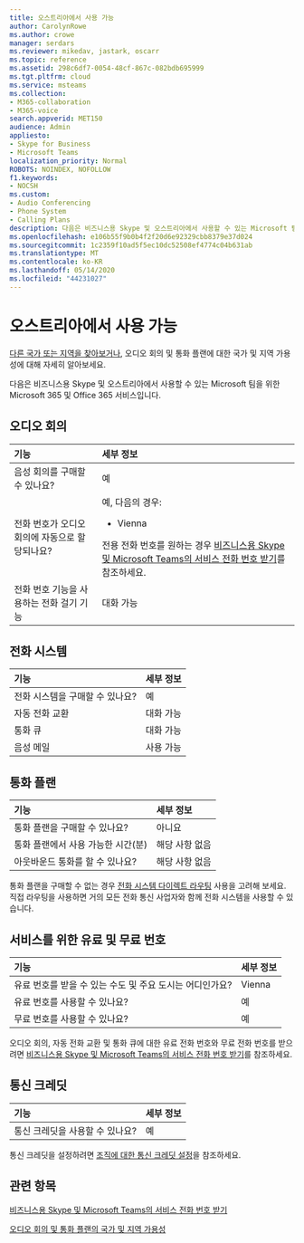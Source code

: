 ```yaml
---
title: 오스트리아에서 사용 가능
author: CarolynRowe
ms.author: crowe
manager: serdars
ms.reviewer: mikedav, jastark, oscarr
ms.topic: reference
ms.assetid: 298c6df7-0054-48cf-867c-082bdb695999
ms.tgt.pltfrm: cloud
ms.service: msteams
ms.collection:
- M365-collaboration
- M365-voice
search.appverid: MET150
audience: Admin
appliesto:
- Skype for Business
- Microsoft Teams
localization_priority: Normal
ROBOTS: NOINDEX, NOFOLLOW
f1.keywords:
- NOCSH
ms.custom:
- Audio Conferencing
- Phone System
- Calling Plans
description: 다음은 비즈니스용 Skype 및 오스트리아에서 사용할 수 있는 Microsoft 팀을 위한 Microsoft 365 및 Office 365 서비스입니다.
ms.openlocfilehash: e106b55f9b0b4f2f20d6e92329cbb8379e37d024
ms.sourcegitcommit: 1c2359f10ad5f5ec10dc52508ef4774c04b631ab
ms.translationtype: MT
ms.contentlocale: ko-KR
ms.lasthandoff: 05/14/2020
ms.locfileid: "44231027"
---
```

# <a name="availability-in-austria"></a>오스트리아에서 사용 가능

[다른 국가 또는 지역을 찾아보거나](country-and-region-availability-for-audio-conferencing-and-calling-plans.md), 오디오 회의 및 통화 플랜에 대한 국가 및 지역 가용성에 대해 자세히 알아보세요.

다음은 비즈니스용 Skype 및 오스트리아에서 사용할 수 있는 Microsoft 팀을 위한 Microsoft 365 및 Office 365 서비스입니다.
  
## <a name="audio-conferencing"></a>오디오 회의

|**기능**|**세부 정보**|
|:-----|:-----|
|음성 회의를 구매할 수 있나요?  <br/> |예  <br/> |
|전화 번호가 오디오 회의에 자동으로 할당되나요?  <br/> |예, 다음의 경우:<br/><ul><li>Vienna </ul>전용 전화 번호를 원하는 경우 [비즈니스용 Skype 및 Microsoft Teams의 서비스 전화 번호 받기](/microsoftteams/getting-service-phone-numbers)를 참조하세요.  <br/> |
|전화 번호 기능을 사용하는 전화 걸기 기능  <br/> |대화 가능  <br/> |
   
## <a name="phone-system"></a>전화 시스템

|**기능**|**세부 정보**|
|:-----|:-----|
|전화 시스템을 구매할 수 있나요?  <br/> |예  <br/> |
| 자동 전화 교환 <br/> |대화 가능  <br/> |
|통화 큐  <br/> |대화 가능  <br/> |
|음성 메일  <br/> |사용 가능  <br/> |
   
## <a name="calling-plans"></a>통화 플랜

|**기능**|**세부 정보**|
|:-----|:-----|
|통화 플랜을 구매할 수 있나요?  <br/> |아니요  <br/> |
|통화 플랜에서 사용 가능한 시간(분)  <br/> |해당 사항 없음  <br/> |
|아웃바운드 통화를 할 수 있나요?  <br/> |해당 사항 없음  <br/> |

통화 플랜을 구매할 수 없는 경우 [전화 시스템 다이렉트 라우팅](../direct-routing-landing-page.md) 사용을 고려해 보세요. 직접 라우팅을 사용하면 거의 모든 전화 통신 사업자와 함께 전화 시스템을 사용할 수 있습니다.

   
## <a name="toll-and-toll-free-numbers-for-services"></a>서비스를 위한 유료 및 무료 번호

|**기능**|**세부 정보**|
|:-----|:-----|
|유료 번호를 받을 수 있는 수도 및 주요 도시는 어디인가요?  <br/> |Vienna  <br/> |
|유료 번호를 사용할 수 있나요?  <br/> |예  <br/> |
|무료 번호를 사용할 수 있나요?  <br/> |예  <br/> |
   
 오디오 회의, 자동 전화 교환 및 통화 큐에 대한 유료 전화 번호와 무료 전화 번호를 받으려면 [비즈니스용 Skype 및 Microsoft Teams의 서비스 전화 번호 받기](/microsoftteams/getting-service-phone-numbers)를 참조하세요.
  
## <a name="communications-credits"></a>통신 크레딧

|**기능**|**세부 정보**|
|:-----|:-----|
|통신 크레딧을 사용할 수 있나요?  <br/> |예  <br/> |
   
통신 크레딧을 설정하려면 [조직에 대한 통신 크레딧 설정](../set-up-communications-credits-for-your-organization.md)을 참조하세요.
  
## <a name="related-topics"></a>관련 항목

[비즈니스용 Skype 및 Microsoft Teams의 서비스 전화 번호 받기](/microsoftteams/getting-service-phone-numbers)

[오디오 회의 및 통화 플랜의 국가 및 지역 가용성](country-and-region-availability-for-audio-conferencing-and-calling-plans.md)


